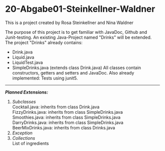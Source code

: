 # 20-Abgabe01-Steinkellner-Waldner

This is a project created by Rosa Steinkellner and Nina Waldner


The purpose of this project is to get familiar with JavaDoc, Github and Junit-testing.
An existing Java-Project named "Drinks" will be extended.
The project "Drinks" already contains:
- Drink.java
- Liquid.java
- LiquidTest.java
- SimpleDrinks.java (extends class Drink.java)
All classes contain constructors, getters and setters and JavaDoc. Also already implemented: Tests using junit5.
******
***Planned Extensions:***

1. *Subclasses* <br/> Cocktail.java: inherits from class Drink.java <br/> FizzyDrinks.java: inherits from class SimpleDrinks.java<br/>Smoothies.java: inherits from class SimpleDrinks.java<br/> DarryDrinks.java: inherits from class SimpleDrinks.java<br/>BeerMixDrinks.java: inherits from class Drinks.java
2. *Exception*
3. *Collections*<br/> List of ingredients